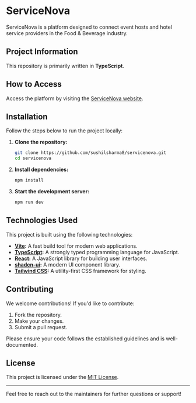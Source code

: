 # ServiceNova

ServiceNova is a platform designed to connect event hosts and hotel service providers in the Food & Beverage industry.

## Project Information
This repository is primarily written in **TypeScript**.

## How to Access
Access the platform by visiting the [ServiceNova website](https://github.com/sushilsharma8/servicenova).

## Installation
Follow the steps below to run the project locally:

1. **Clone the repository:**
   ```bash
   git clone https://github.com/sushilsharma8/servicenova.git
   cd servicenova
   ```

2. **Install dependencies:**
   ```bash
   npm install
   ```

3. **Start the development server:**
   ```bash
   npm run dev
   ```

## Technologies Used
This project is built using the following technologies:

- **[Vite](https://vitejs.dev/):** A fast build tool for modern web applications.
- **[TypeScript](https://www.typescriptlang.org/):** A strongly typed programming language for JavaScript.
- **[React](https://react.dev/):** A JavaScript library for building user interfaces.
- **[shadcn-ui](https://shadcn.dev/):** A modern UI component library.
- **[Tailwind CSS](https://tailwindcss.com/):** A utility-first CSS framework for styling.

## Contributing
We welcome contributions! If you'd like to contribute:

1. Fork the repository.
2. Make your changes.
3. Submit a pull request.

Please ensure your code follows the established guidelines and is well-documented.

## License
This project is licensed under the [MIT License](LICENSE).

---
Feel free to reach out to the maintainers for further questions or support!
